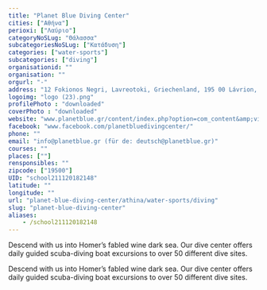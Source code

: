 ```yaml
---
title: "Planet Blue Diving Center"
cities: ["Αθήνα"]
perioxi: ["Λαύριο"]
categoryNoSLug: "Θάλασσα"
subcategoriesNoSLug: ["Κατάδυση"]
categories: ["water-sports"]
subcategories: ["diving"]
organisationid: ""
organisation: ""
orgurl: "-"
address: "12 Fokionos Negri, Lavreotoki, Griechenland, 195 00 Lávrion, Greece"
logoimg: "logo (23).png"
profilePhoto : "downloaded"
coverPhoto : "downloaded"
website: "www.planetblue.gr/content/index.php?option=com_content&amp;view=frontpage&amp;Itemid=57"
facebook: "www.facebook.com/planetbluedivingcenter/"
phone: ""
email: "info@planetblue.gr (für de: deutsch@planetblue.gr)"
courses: ""
places: [""]
rensponsibles: ""
zipcode: ["19500"]
UID: "school211120182148"
latitude: ""
longitude: ""
url: "planet-blue-diving-center/athina/water-sports/diving"
slug: "planet-blue-diving-center"
aliases:
    - /school211120182148
---
```



Descend with us into Homer’s fabled wine dark sea. Our dive center offers daily guided scuba-diving boat excursions to over 50 different dive sites.

Descend with us into Homer’s fabled wine dark sea. Our dive center offers daily guided scuba-diving boat excursions to over 50 different dive sites.